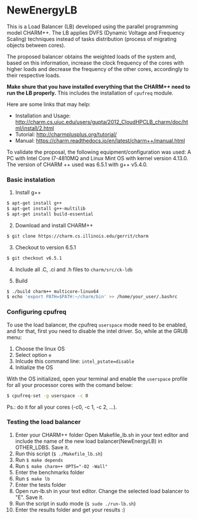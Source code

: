 # NewEnergyLB

This is a Load Balancer (LB) developed using the parallel programming model CHARM++. The LB applies DVFS (Dynamic Voltage and Frequency Scaling) techniques instead of tasks distribution (process of migrating objects between cores).

The proposed balancer obtains the weighted loads of the system and, based on this information, increase the clock frequency of the cores with higher loads and decrease the frequency of the other cores, accordingly to their respective loads.

**Make shure that you have installed everything that the CHARM++ need to run the LB properly.** This includes the installation of `cpufreq` module.

Here are some links that may help: 

- Installation and Usage: http://charm.cs.uiuc.edu/users/gupta/2012_CloudHPCLB_charm/doc/html/install/2.html
- Tutorial: http://charmplusplus.org/tutorial/
- Manual: https://charm.readthedocs.io/en/latest/charm++/manual.html

To validate the proposal, the following equipment/configuration was used:
A PC with Intel Core I7-4810MQ and Linux Mint OS with kernel version 4.13.0. The version of CHARM ++ used was 6.5.1 with g++ v5.4.0.

### Basic instalation

1. Install g++
```bash
$ apt-get install g++
$ apt-get install g++-multilib
$ apt-get install build-essential
```

2. Download and install CHARM++
```bash
$ git clone https://charm.cs.illinois.edu/gerrit/charm
```

3. Checkout to version 6.5.1
```bash
$ git checkout v6.5.1
```

4. Include all .C, .ci and .h files to `charm/src/ck-ldb`

5. Build
```bash
$ ./build charm++ multicore-linux64
$ echo 'export PATH=$PATH:~/charm/bin' >> /home/your_user/.bashrc
```

### Configuring cpufreq

To use the load balancer, the cpufreq `userspace` mode need to be enabled, and for that, first you need to disable the intel driver. So, while at the GRUB menu:

1. Choose the linux OS
2. Select option `e`
3. Inlcude this command line: `intel_pstate=disable`
4. Initialize the OS

With the OS initialized, open your terminal and enable the `userspace` profile for all your processor cores with the comand below:
```bash
$ cpufreq-set -g userspace -c 0
```
Ps.: do it for all your cores (-c0, -c 1, -c 2, ...).

### Testing the load balancer

1. Enter your CHARM++ folder 
Open Makefile_lb.sh in your text editor and include the name of the new load balancer(NewEnergyLB) in OTHER_LDBS. Save it.
2. Run this script (`$ ./Makefile_lb.sh`)
3. Run `$ make depends`
4. Run `$ make charm++ OPTS="-O2 -Wall"`
5. Enter the benchmarks folder
6. Run `$ make lb`
7. Enter the tests folder
8. Open run-lb.sh in your text editor. Change the selected load balancer to "E". Save it.
9. Run the script in sudo mode (`$ sudo ./run-lb.sh`)
10. Enter the results folder and get your results :)
